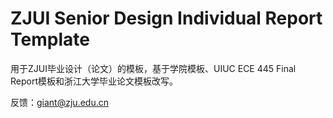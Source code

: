 # ZJUI Senior Design Individual Report Template

用于ZJUI毕业设计（论文）的模板，基于学院模板、UIUC ECE 445 Final Report模板和浙江大学毕业论文模板改写。

反馈：giant@zju.edu.cn
